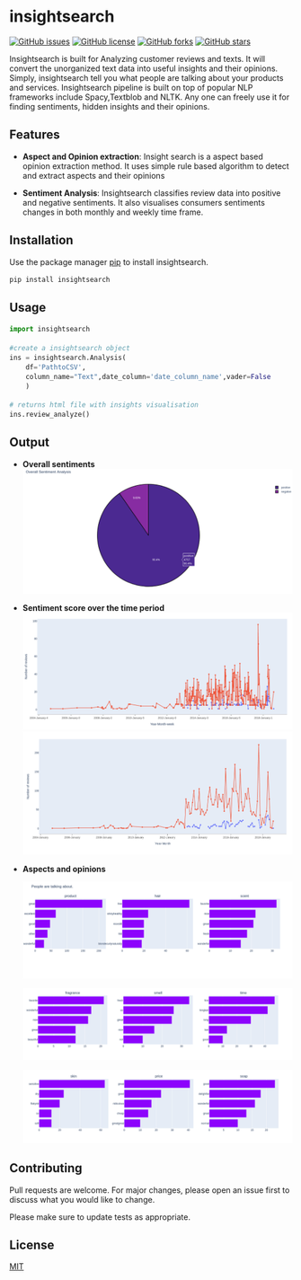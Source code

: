 # insightsearch

[![GitHub issues](https://img.shields.io/github/issues/vivekalex61/insightsearch)](https://github.com/vivekalex61/insightsearch/issues) [![GitHub license](https://img.shields.io/github/license/vivekalex61/insightsearch?style=flat-square)](https://github.com/vivekalex61/insightsearch/blob/master/LICENCE.txt) [![GitHub forks](https://img.shields.io/github/forks/vivekalex61/insightsearch)](https://github.com/vivekalex61/insightsearch/network) [![GitHub stars](https://img.shields.io/github/stars/vivekalex61/insightsearch)](https://github.com/vivekalex61/insightsearch/stargazers)


Insightsearch is built for Analyzing customer reviews and texts. It will convert the unorganized text data into useful insights and their opinions. Simply, insightsearch tell you what people are talking about your products and services. Insightsearch pipeline is built on top of popular NLP frameworks include Spacy,Textblob and NLTK. Any one can freely use it for finding sentiments, hidden insights and their opinions.

## Features
- **Aspect and Opinion extraction**: Insight search is a aspect based opinion extraction method. It uses simple rule based algorithm to detect and extract aspects and their opinions

- **Sentiment Analysis**: Insightsearch classifies review data into positive and negative sentiments. It also visualises consumers sentiments changes in both monthly and weekly time frame.


## Installation

Use the package manager [pip](https://pip.pypa.io/en/stable/) to install insightsearch.

```bash
pip install insightsearch
```

## Usage

```python
import insightsearch

#create a insightsearch object
ins = insightsearch.Analysis(
    df='PathtoCSV',
    column_name="Text",date_column='date_column_name',vader=False
    )

# returns html file with insights visualisation
ins.review_analyze()
```
## Output
- **Overall sentiments** 
![alt text](https://github.com/vivekalex61/insightsearch/blob/master/test/overall_sentiments.png)
- **Sentiment score over the time period** 
![alt text](https://github.com/vivekalex61/insightsearch/blob/master/test/overall_sentiments_weekly.png)
![alt text](https://github.com/vivekalex61/insightsearch/blob/master/test/overall_sentiments_monthly.png)
- **Aspects and opinions**
 
   ![alt text](https://github.com/vivekalex61/insightsearch/blob/master/test/aspect_opinions_1.png)

   ![alt text](https://github.com/vivekalex61/insightsearch/blob/master/test/aspect_opinions_2.png)

   ![alt text](https://github.com/vivekalex61/insightsearch/blob/master/test/aspect_opinions_3.png)




## Contributing
Pull requests are welcome. For major changes, please open an issue first to discuss what you would like to change.

Please make sure to update tests as appropriate.

## License
[MIT](https://choosealicense.com/licenses/mit/)
